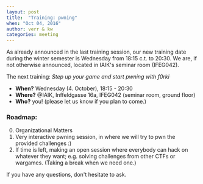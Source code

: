 ```yaml
---
layout: post
title:  "Training: pwning"
when: "Oct 04, 2016"
author: verr & kw
categories: meeting
---
```


As already announced in the last training session, our new training date during the winter semester is Wednesday from 18:15 c.t. to 20:30.
We are, if not otherwise announced, located in IAIK's seminar room (IFEG042).

The next training: *Step up your game and start pwning with f0rki*

* **When?** Wednesday (4. October), 18:15 - 20:30
* **Where?** @IAIK, Inffeldgasse 16a, IFEG042 (seminar room, ground floor)
* **Who?** you! (please let us know if you plan to come.)


### Roadmap:

0. Organizational Matters
1. Very interactive pwning session, in where we will try to pwn the provided challenges :)
2. If time is left, making an open session where everybody can hack on whatever they want; e.g. solving challenges from other CTFs or wargames.
(Taking a break when we need one.)

If you have any questions, don't hesitate to ask.

